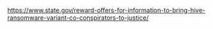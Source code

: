 https://www.state.gov/reward-offers-for-information-to-bring-hive-ransomware-variant-co-conspirators-to-justice/